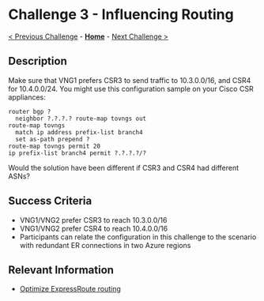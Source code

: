 # Challenge 3 - Influencing Routing

[< Previous Challenge](./02-enable_bgp.md) - **[Home](../README.md)** - [Next Challenge >](./04-filtering.md)

## Description

Make sure that VNG1 prefers CSR3 to send traffic to 10.3.0.0/16, and CSR4 for 10.4.0.0/24. You might use this configuration sample on your Cisco CSR appliances:

```
router bgp ?
  neighbor ?.?.?.? route-map tovngs out
route-map tovngs
  match ip address prefix-list branch4
  set as-path prepend ?
route-map tovngs permit 20
ip prefix-list branch4 permit ?.?.?.?/?
```

Would the solution have been different if CSR3 and CSR4 had different ASNs?

## Success Criteria

- VNG1/VNG2 prefer CSR3 to reach 10.3.0.0/16
- VNG1/VNG2 prefer CSR4 to reach 10.4.0.0/16
- Participants can relate the configuration in this challenge to the scenario with redundant ER connections in two Azure regions

## Relevant Information

- [Optimize ExpressRoute routing](https://docs.microsoft.com/azure/expressroute/expressroute-optimize-routing)
